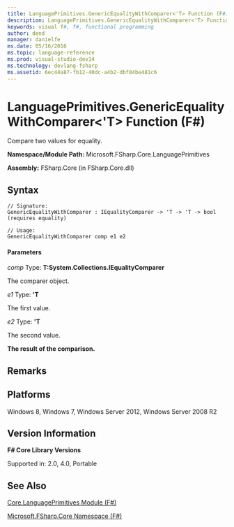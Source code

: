 ```yaml
---
title: LanguagePrimitives.GenericEqualityWithComparer<'T> Function (F#)
description: LanguagePrimitives.GenericEqualityWithComparer<'T> Function (F#)
keywords: visual f#, f#, functional programming
author: dend
manager: danielfe
ms.date: 05/16/2016
ms.topic: language-reference
ms.prod: visual-studio-dev14
ms.technology: devlang-fsharp
ms.assetid: 6ec44a87-fb12-40dc-a4b2-dbf04be481c6 
---
```


# LanguagePrimitives.GenericEqualityWithComparer<'T> Function (F#)

Compare two values for equality.

**Namespace/Module Path:** Microsoft.FSharp.Core.LanguagePrimitives

**Assembly:** FSharp.Core (in FSharp.Core.dll)


## Syntax

```
// Signature:
GenericEqualityWithComparer : IEqualityComparer -> 'T -> 'T -> bool (requires equality)

// Usage:
GenericEqualityWithComparer comp e1 e2
```

#### Parameters
*comp*
Type: **T:System.Collections.IEqualityComparer**


The comparer object.


*e1*
Type: **'T**


The first value.


*e2*
Type: **'T**


The second value.



**The result of the comparison.**
## Remarks

## Platforms
Windows 8, Windows 7, Windows Server 2012, Windows Server 2008 R2


## Version Information
**F# Core Library Versions**

Supported in: 2.0, 4.0, Portable




## See Also
[Core.LanguagePrimitives Module &#40;F&#35;&#41;](Core.LanguagePrimitives-Module-%5BFSharp%5D.md)

[Microsoft.FSharp.Core Namespace &#40;F&#35;&#41;](Microsoft.FSharp.Core-Namespace-%5BFSharp%5D.md)

